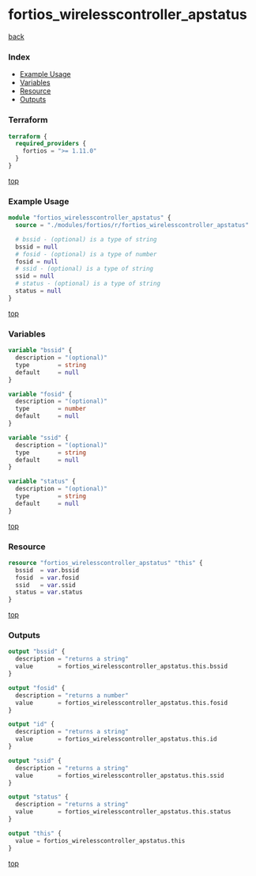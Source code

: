 # fortios_wirelesscontroller_apstatus

[back](../fortios.md)

### Index

- [Example Usage](#example-usage)
- [Variables](#variables)
- [Resource](#resource)
- [Outputs](#outputs)

### Terraform

```terraform
terraform {
  required_providers {
    fortios = ">= 1.11.0"
  }
}
```

[top](#index)

### Example Usage

```terraform
module "fortios_wirelesscontroller_apstatus" {
  source = "./modules/fortios/r/fortios_wirelesscontroller_apstatus"

  # bssid - (optional) is a type of string
  bssid = null
  # fosid - (optional) is a type of number
  fosid = null
  # ssid - (optional) is a type of string
  ssid = null
  # status - (optional) is a type of string
  status = null
}
```

[top](#index)

### Variables

```terraform
variable "bssid" {
  description = "(optional)"
  type        = string
  default     = null
}

variable "fosid" {
  description = "(optional)"
  type        = number
  default     = null
}

variable "ssid" {
  description = "(optional)"
  type        = string
  default     = null
}

variable "status" {
  description = "(optional)"
  type        = string
  default     = null
}
```

[top](#index)

### Resource

```terraform
resource "fortios_wirelesscontroller_apstatus" "this" {
  bssid  = var.bssid
  fosid  = var.fosid
  ssid   = var.ssid
  status = var.status
}
```

[top](#index)

### Outputs

```terraform
output "bssid" {
  description = "returns a string"
  value       = fortios_wirelesscontroller_apstatus.this.bssid
}

output "fosid" {
  description = "returns a number"
  value       = fortios_wirelesscontroller_apstatus.this.fosid
}

output "id" {
  description = "returns a string"
  value       = fortios_wirelesscontroller_apstatus.this.id
}

output "ssid" {
  description = "returns a string"
  value       = fortios_wirelesscontroller_apstatus.this.ssid
}

output "status" {
  description = "returns a string"
  value       = fortios_wirelesscontroller_apstatus.this.status
}

output "this" {
  value = fortios_wirelesscontroller_apstatus.this
}
```

[top](#index)